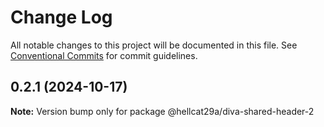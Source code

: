 # Change Log

All notable changes to this project will be documented in this file.
See [Conventional Commits](https://conventionalcommits.org) for commit guidelines.

## 0.2.1 (2024-10-17)

**Note:** Version bump only for package @hellcat29a/diva-shared-header-2
